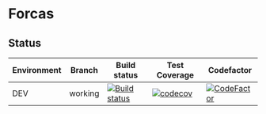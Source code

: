 # Forcas

## Status

| Environment | Branch | Build status | Test Coverage | Codefactor |
|-------------|--------|--------------|---------------|------------|
| DEV | working | [![Build status](https://ci.appveyor.com/api/projects/status/7p309cyewg8ue9rf/branch/develop?svg=true)](https://ci.appveyor.com/project/lholota/lh-forcas/branch/working) | [![codecov](https://codecov.io/gh/lholota/LH.Forcas/branch/working/graph/badge.svg)](https://codecov.io/gh/lholota/LH.Forcas) | [![CodeFactor](https://www.codefactor.io/repository/github/lholota/lh.forcas/badge/working)](https://www.codefactor.io/repository/github/lholota/lh.forcas/overview/working) |
